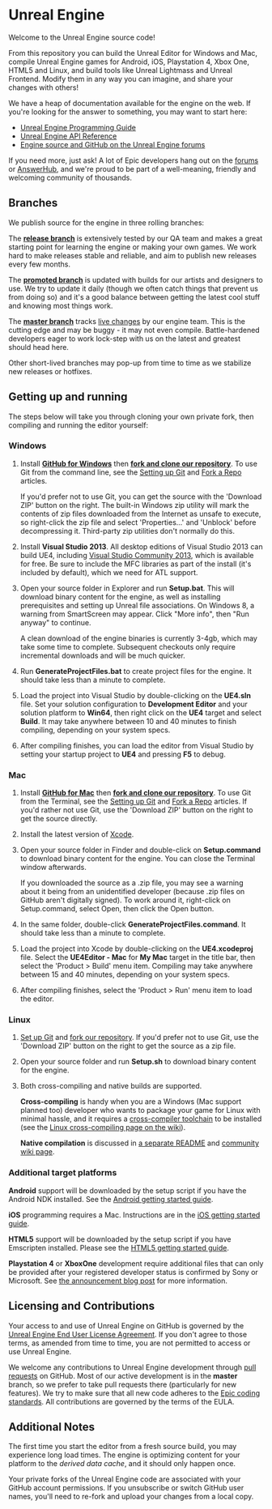 Unreal Engine
=============

Welcome to the Unreal Engine source code! 

From this repository you can build the Unreal Editor for Windows and Mac, compile Unreal Engine games for Android, iOS, Playstation 4, Xbox One, HTML5 and Linux,
and build tools like Unreal Lightmass and Unreal Frontend. Modify them in any way you can imagine, and share your changes with others! 

We have a heap of documentation available for the engine on the web. If you're looking for the answer to something, you may want to start here: 

* [Unreal Engine Programming Guide](https://docs.unrealengine.com/latest/INT/Programming/index.html)
* [Unreal Engine API Reference](https://docs.unrealengine.com/latest/INT/API/index.html)
* [Engine source and GitHub on the Unreal Engine forums](https://forums.unrealengine.com/forumdisplay.php?1-Development-Discussion)

If you need more, just ask! A lot of Epic developers hang out on the [forums](https://forums.unrealengine.com/) or [AnswerHub](https://answers.unrealengine.com/), 
and we're proud to be part of a well-meaning, friendly and welcoming community of thousands. 


Branches
--------

We publish source for the engine in three rolling branches:

The **[release branch](https://github.com/EpicGames/UnrealEngine/tree/release)** is extensively tested by our QA team and makes a great starting point for learning the engine or
making your own games. We work hard to make releases stable and reliable, and aim to publish new releases every few months.

The **[promoted branch](https://github.com/EpicGames/UnrealEngine/tree/promoted)** is updated with builds for our artists and designers to use. We try to update it daily 
(though we often catch things that prevent us from doing so) and it's a good balance between getting the latest cool stuff and knowing most things work.

The **[master branch](https://github.com/EpicGames/UnrealEngine/tree/master)** tracks [live changes](https://github.com/EpicGames/UnrealEngine/commits/master) by our engine team. 
This is the cutting edge and may be buggy - it may not even compile. Battle-hardened developers eager to work lock-step with us on the latest and greatest should head here.

Other short-lived branches may pop-up from time to time as we stabilize new releases or hotfixes.

Getting up and running
----------------------

The steps below will take you through cloning your own private fork, then compiling and running the editor yourself:

### Windows

1. Install **[GitHub for Windows](https://windows.github.com/)** then **[fork and clone our repository](https://guides.github.com/activities/forking/)**. 
   To use Git from the command line, see the [Setting up Git](https://help.github.com/articles/set-up-git/) and [Fork a Repo](https://help.github.com/articles/fork-a-repo/) articles.

   If you'd prefer not to use Git, you can get the source with the 'Download ZIP' button on the right. The built-in Windows zip utility will mark the contents of zip files 
   downloaded from the Internet as unsafe to execute, so right-click the zip file and select 'Properties...' and 'Unblock' before decompressing it. Third-party zip utilities don't normally do this.

1. Install **Visual Studio 2013**. 
   All desktop editions of Visual Studio 2013 can build UE4, including [Visual Studio Community 2013](http://www.visualstudio.com/products/visual-studio-community-vs), which is available for free.
   Be sure to include the MFC libraries as part of the install (it's included by default), which we need for ATL support.
  
1. Open your source folder in Explorer and run **Setup.bat**. 
   This will download binary content for the engine, as well as installing prerequisites and setting up Unreal file associations. 
   On Windows 8, a warning from SmartScreen may appear.  Click "More info", then "Run anyway" to continue.
   
   A clean download of the engine binaries is currently 3-4gb, which may take some time to complete.
   Subsequent checkouts only require incremental downloads and will be much quicker.
 
1. Run **GenerateProjectFiles.bat** to create project files for the engine. It should take less than a minute to complete.  

1. Load the project into Visual Studio by double-clicking on the **UE4.sln** file. Set your solution configuration to **Development Editor** and your solution
   platform to **Win64**, then right click on the **UE4** target and select **Build**. It may take anywhere between 10 and 40 minutes to finish compiling, depending on your system specs.

1. After compiling finishes, you can load the editor from Visual Studio by setting your startup project to **UE4** and pressing **F5** to debug.




### Mac
   
1. Install **[GitHub for Mac](https://mac.github.com/)** then **[fork and clone our repository](https://guides.github.com/activities/forking/)**. 
   To use Git from the Terminal, see the [Setting up Git](https://help.github.com/articles/set-up-git/) and [Fork a Repo](https://help.github.com/articles/fork-a-repo/) articles.
   If you'd rather not use Git, use the 'Download ZIP' button on the right to get the source directly.

1. Install the latest version of [Xcode](https://itunes.apple.com/us/app/xcode/id497799835).

1. Open your source folder in Finder and double-click on **Setup.command** to download binary content for the engine. You can close the Terminal window afterwards.

   If you downloaded the source as a .zip file, you may see a warning about it being from an unidentified developer (because .zip files on GitHub aren't digitally signed).
   To work around it, right-click on Setup.command, select Open, then click the Open button.

1. In the same folder, double-click **GenerateProjectFiles.command**.  It should take less than a minute to complete.  

1. Load the project into Xcode by double-clicking on the **UE4.xcodeproj** file. Select the **UE4Editor - Mac** for **My Mac** target in the title bar,
   then select the 'Product > Build' menu item. Compiling may take anywhere between 15 and 40 minutes, depending on your system specs.
   
1. After compiling finishes, select the 'Product > Run' menu item to load the editor.




### Linux

1. [Set up Git](https://help.github.com/articles/set-up-git/) and [fork our repository](https://help.github.com/articles/fork-a-repo/).
   If you'd prefer not to use Git, use the 'Download ZIP' button on the right to get the source as a zip file.

1. Open your source folder and run **Setup.sh** to download binary content for the engine.

1. Both cross-compiling and native builds are supported. 

   **Cross-compiling** is handy when you are a Windows (Mac support planned too) developer who wants to package your game for Linux with minimal hassle, and it requires a [cross-compiler toolchain](http://cdn.unrealengine.com/qfe/v4_clang-3.5.0_ld-2.24_glibc-2.12.2.zip) to be installed (see the [Linux cross-compiling page on the wiki](https://wiki.unrealengine.com/Compiling_For_Linux)).

   **Native compilation** is discussed in [a separate README](Engine/Build/BatchFiles/Linux/README.md) and [community wiki page](https://wiki.unrealengine.com/Building_On_Linux). 




### Additional target platforms

**Android** support will be downloaded by the setup script if you have the Android NDK installed. See the [Android getting started guide](https://docs.unrealengine.com/latest/INT/Platforms/Android/GettingStarted/).

**iOS** programming requires a Mac. Instructions are in the [iOS getting started guide](https://docs.unrealengine.com/latest/INT/Platforms/iOS/GettingStarted/index.html).

**HTML5** support will be downloaded by the setup script if you have Emscripten installed. Please see the [HTML5 getting started guide](https://docs.unrealengine.com/latest/INT/Platforms/HTML5/GettingStarted/index.html).

**Playstation 4** or **XboxOne** development require additional files that can only be provided after your registered developer status is confirmed by Sony or Microsoft. See [the announcement blog post](https://www.unrealengine.com/blog/playstation-4-and-xbox-one-now-supported) for more information.



Licensing and Contributions
---------------------------

Your access to and use of Unreal Engine on GitHub is governed by the [Unreal Engine End User License Agreement](https://www.unrealengine.com/eula). If you don't agree to those terms, as amended from time to time, you are not permitted to access or use Unreal Engine.

We welcome any contributions to Unreal Engine development through [pull requests](https://help.github.com/articles/using-pull-requests/) on GitHub. Most of our active development is in the **master** branch, so we prefer to take pull requests there (particularly for new features). We try to make sure that all new code adheres to the [Epic coding standards](https://docs.unrealengine.com/latest/INT/Programming/Development/CodingStandard/).  All contributions are governed by the terms of the EULA.



Additional Notes
----------------

The first time you start the editor from a fresh source build, you may experience long load times. 
The engine is optimizing content for your platform to the _derived data cache_, and it should only happen once.

Your private forks of the Unreal Engine code are associated with your GitHub account permissions.
If you unsubscribe or switch GitHub user names, you'll need to re-fork and upload your changes from a local copy. 
